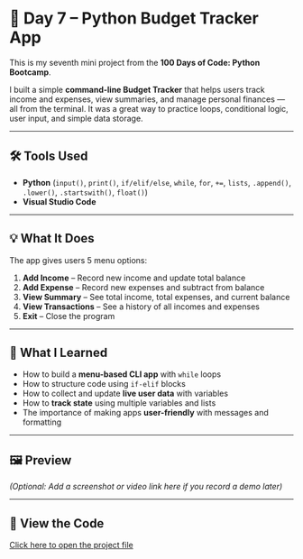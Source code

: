 # 📌 Day 7 – Python Budget Tracker App

This is my seventh mini project from the **100 Days of Code: Python Bootcamp**.

I built a simple **command-line Budget Tracker** that helps users track income and expenses, view summaries, and manage personal finances — all from the terminal. It was a great way to practice loops, conditional logic, user input, and simple data storage.

---

## 🛠️ Tools Used

- **Python** (`input()`, `print()`, `if/elif/else`, `while`, `for`, `+=`, `lists`, `.append()`, `.lower()`, `.startswith()`, `float()`)
- **Visual Studio Code**

---

## 💡 What It Does

The app gives users 5 menu options:

1. **Add Income** – Record new income and update total balance
2. **Add Expense** – Record new expenses and subtract from balance
3. **View Summary** – See total income, total expenses, and current balance
4. **View Transactions** – See a history of all incomes and expenses
5. **Exit** – Close the program

---

## 🧠 What I Learned

- How to build a **menu-based CLI app** with `while` loops
- How to structure code using `if-elif` blocks
- How to collect and update **live user data** with variables
- How to **track state** using multiple variables and lists
- The importance of making apps **user-friendly** with messages and formatting

---

## 🖼 Preview

_(Optional: Add a screenshot or video link here if you record a demo later)_

---

## 📁 View the Code

[Click here to open the project file](./Day7-budget.py)


